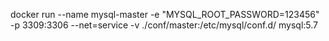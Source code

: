 docker run --name mysql-master -e "MYSQL_ROOT_PASSWORD=123456" -p 3309:3306 --net=service -v ./conf/master:/etc/mysql/conf.d/ mysql:5.7